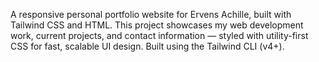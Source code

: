 A responsive personal portfolio website for Ervens Achille, built with Tailwind CSS and HTML. This project showcases my web development work, current projects, and contact information — styled with utility-first CSS for fast, scalable UI design. Built using the Tailwind CLI (v4+).
